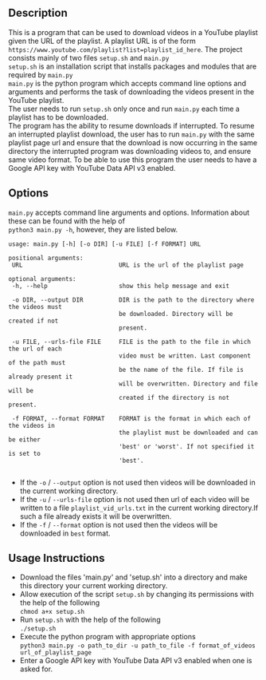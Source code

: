 ## Description
This is a program that can be used to download videos in a YouTube playlist given the URL of the playlist. A playlist URL is of the form `https://www.youtube.com/playlist?list=playlist_id_here`. The project consists mainly of two files `setup.sh` and `main.py`<br>
`setup.sh` is an installation script that installs packages and modules that are required by `main.py`<br>
`main.py` is the python program which accepts command line options and arguments and performs the task of downloading the videos present in the YouTube playlist.<br>
The user needs to run `setup.sh` only once and run `main.py` each time a playlist has to be downloaded.<br>
The program has the ability to resume downloads if interrupted. To resume an interrupted playlist download, the user has to run `main.py` with the same playlist page url and ensure that the download is now occurring in the same directory the interrupted program was downloading videos to, and ensure same video format.
To be able to use this program the user needs to have a Google API key with YouTube Data API v3 enabled. 

## Options
`main.py` accepts command line arguments and options. Information about these can be found with the help of<br> 
`python3 main.py -h`, however, they are listed below.
 ```
usage: main.py [-h] [-o DIR] [-u FILE] [-f FORMAT] URL

positional arguments:
  URL                           URL is the url of the playlist page

optional arguments:
  -h, --help                    show this help message and exit

  -o DIR, --output DIR          DIR is the path to the directory where the videos must
                                be downloaded. Directory will be created if not
                                present.

  -u FILE, --urls-file FILE     FILE is the path to the file in which the url of each
		                        video must be written. Last component of the path must
		                        be the name of the file. If file is already present it
		                        will be overwritten. Directory and file will be
		                        created if the directory is not present.

  -f FORMAT, --format FORMAT    FORMAT is the format in which each of the videos in
                                the playlist must be downloaded and can be either
                                'best' or 'worst'. If not specified it is set to
                                'best'.


 ```
 - If the `-o` / `--output` option is not used then videos will be downloaded in the current working directory.
 - If the `-u` / `--urls-file` option is not used then url of each video will be written to a file `playlist_vid_urls.txt` in the current working directory.If such a file already exists it will be overwritten.
 - If the `-f` / `--format` option is not used then the videos will be downloaded in `best` format.

## Usage Instructions
- Download the files 'main.py' and 'setup.sh' into a directory and make this directory your current working directory.
- Allow execution of the script `setup.sh` by changing its permissions with the help of the following<br>
    `chmod a+x setup.sh` 
- Run `setup.sh` with the help of the following<br>
    `./setup.sh`
- Execute the python program with appropriate options<br>
	`python3 main.py -o path_to_dir -u path_to_file -f format_of_videos url_of_playlist_page`
- Enter a Google API key with YouTube Data API v3 enabled when one is asked for.
